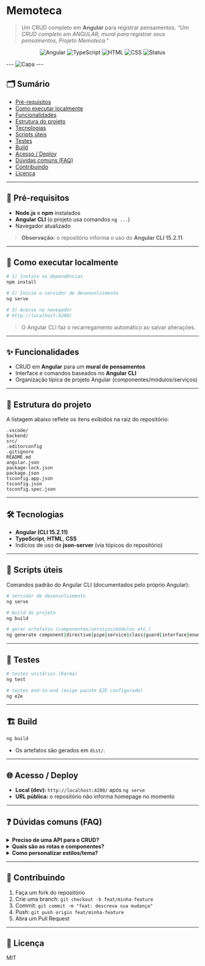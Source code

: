 # Memoteca

> Um CRUD completo em **Angular** para registrar pensamentos.
> *“Um CRUD completo em ANGULAR, mural para registrar seus pensamentos, Projeto Memoteca.”*

<p align="center">
  <img alt="Angular" src="https://img.shields.io/badge/Angular-CLI%2015.2.11-DD0031?logo=angular&logoColor=white">
  <img alt="TypeScript" src="https://img.shields.io/badge/TypeScript-★-3178C6?logo=typescript&logoColor=white">
  <img alt="HTML" src="https://img.shields.io/badge/HTML-★-E34F26?logo=html5&logoColor=white">
  <img alt="CSS" src="https://img.shields.io/badge/CSS-★-1572B6?logo=css3&logoColor=white">
  <img alt="Status" src="https://img.shields.io/badge/Status-Em%20Desenvolvimento-8A2BE2">
</p>
---
<img src="assets/imagens/Screenshot_1.png" alt="Capa">
---

## 🗂️ Sumário

* [Pré-requisitos](#pré-requisitos)
* [Como executar localmente](#como-executar-localmente)
* [Funcionalidades](#funcionalidades)
* [Estrutura do projeto](#estrutura-do-projeto)
* [Tecnologias](#tecnologias)
* [Scripts úteis](#scripts-úteis)
* [Testes](#testes)
* [Build](#build)
* [Acesso / Deploy](#acesso--deploy)
* [Dúvidas comuns (FAQ)](#dúvidas-comuns-faq)
* [Contribuindo](#contribuindo)
* [Licença](#licença)

---

## 🔧 Pré-requisitos

* **Node.js** e **npm** instalados
* **Angular CLI** (o projeto usa comandos `ng ...`)
* Navegador atualizado

> **Observação:** o repositório informa o uso do **Angular CLI 15.2.11**.

---

## 🚀 Como executar localmente

```bash
# 1) Instale as dependências
npm install

# 2) Inicie o servidor de desenvolvimento
ng serve

# 3) Acesse no navegador
# http://localhost:4200/
```

> O Angular CLI faz o recarregamento automático ao salvar alterações.

---

## ✨ Funcionalidades

* CRUD em **Angular** para um **mural de pensamentos**
* Interface e comandos baseados no **Angular CLI**
* Organização típica de projeto Angular (componentes/módulos/serviços)

---

## 🧱 Estrutura do projeto

A listagem abaixo reflete os itens exibidos na raiz do repositório:

```
.vscode/
backend/
src/
.editorconfig
.gitignore
README.md
angular.json
package-lock.json
package.json
tsconfig.app.json
tsconfig.json
tsconfig.spec.json
```

---

## 🛠️ Tecnologias

* **Angular (CLI 15.2.11)**
* **TypeScript**, **HTML**, **CSS**
* Indícios de uso de **json-server** (via tópicos do repositório)

---

## 📜 Scripts úteis

Comandos padrão do Angular CLI (documentados pelo próprio Angular):

```bash
# servidor de desenvolvimento
ng serve

# build do projeto
ng build

# gerar artefatos (componentes/serviços/módulos etc.)
ng generate component|directive|pipe|service|class|guard|interface|enum|module
```
---

## 🧪 Testes

```bash
# testes unitários (Karma)
ng test

# testes end-to-end (exige pacote E2E configurado)
ng e2e
```

---

## 🏗️ Build

```bash
ng build
```

* Os artefatos são gerados em `dist/`.

---

## 🌐 Acesso / Deploy

* **Local (dev):** `http://localhost:4200/` após `ng serve`
* **URL pública:** o repositório não informa homepage no momento

---

## ❓ Dúvidas comuns (FAQ)

<details>
<summary><b>Preciso de uma API para o CRUD?</b></summary>
<p>
O repositório tem uma pasta <code>backend/</code> e indica <em>json-server</em> nos tópicos. Para instruções exatas (porta, endpoints, scripts), preciso ler os arquivos de <code>backend/</code> diretamente. Se você puder anexar o conteúdo ou liberar a visualização, adiciono aqui sem adivinhações.
</p>
</details>

<details>
<summary><b>Quais são as rotas e componentes?</b></summary>
<p>
O README público não lista rotas/componentes. Posso mapear tudo com precisão a partir do código em <code>src/app</code> assim que você compartilhar os arquivos.
</p>
</details>

<details>
<summary><b>Como personalizar estilos/tema?</b></summary>
<p>
Você pode editar os estilos globais em <code>src/styles.css</code> (ou arquivo equivalente definido no <code>angular.json</code>) e os estilos locais de cada componente.
</p>
</details>

---

## 🤝 Contribuindo

1. Faça um fork do repositório
2. Crie uma branch: `git checkout -b feat/minha-feature`
3. Commit: `git commit -m "feat: descreva sua mudança"`
4. Push: `git push origin feat/minha-feature`
5. Abra um Pull Request
---

## 🪪 Licença
MIT
